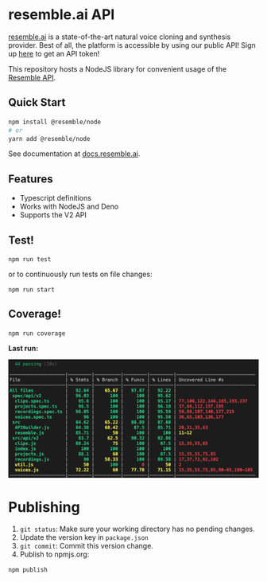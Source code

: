 # resemble.ai API

[resemble.ai](https://resemble.ai) is a state-of-the-art natural voice cloning and synthesis provider. Best of all, the platform is accessible by using our public API! Sign up [here](https://app.resemble.ai) to get an API token!

This repository hosts a NodeJS library for convenient usage of the [Resemble API](https://docs.resemble.ai).

## Quick Start

```sh
npm install @resemble/node
# or
yarn add @resemble/node
```

See documentation at [docs.resemble.ai](docs.resemble.ai).

## Features

* Typescript definitions
* Works with NodeJS and Deno
* Supports the V2 API

## Test!

```
npm run test
```

or to continuously run tests on file changes:

```
npm run start
```

## Coverage!

```
npm run coverage
```

**Last run:**

![image](./coverage.png)

# Publishing

1. `git status`: Make sure your working directory has no pending changes.
2. Update the version key in `package.json`
3. `git commit`: Commit this version change.
4. Publish to npmjs.org:
  ```sh
  npm publish
  ```
